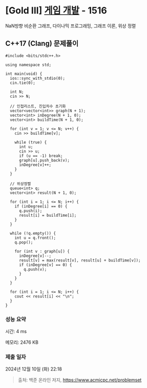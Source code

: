 # [Gold III] [게임 개발](https://www.acmicpc.net/problem/1516) - 1516 

NaN방향 비순환 그래프, 다이나믹 프로그래밍, 그래프 이론, 위상 정렬

## C++17 (Clang) 문제풀이

```C++17 (Clang)
#include <bits/stdc++.h>

using namespace std;

int main(void) {
  ios::sync_with_stdio(0);
  cin.tie(0);

  int N;
  cin >> N;  

  // 인접리스트, 진입차수 초기화
  vector<vector<int>> graph(N + 1);
  vector<int> inDegree(N + 1, 0);
  vector<int> buildTime(N + 1, 0);

  for (int v = 1; v <= N; v++) {
    cin >> buildTime[v];

    while (true) {
      int u;
      cin >> u;
      if (u == -1) break;
      graph[u].push_back(v);
      inDegree[v]++;
    }
  }

  // 위상정렬
  queue<int> q;
  vector<int> result(N + 1, 0);

  for (int i = 1; i <= N; i++) {
    if (inDegree[i] == 0) {
      q.push(i);
      result[i] = buildTime[i];
    }
  }

  while (!q.empty()) {
    int u = q.front();
    q.pop();

    for (int v : graph[u]) {
      inDegree[v]--;
      result[v] = max(result[v], result[u] + buildTime[v]);
      if (inDegree[v] == 0) {
        q.push(v);
      }
    }
  }

  for (int i = 1; i <= N; i++) {
    cout << result[i] << "\n";
  }
}
```

### 성능 요약

시간: 4 ms

메모리: 2476 KB

### 제출 일자

2024년 12월 10일 (화) 22:18

> 출처: 백준 온라인 저지, https://www.acmicpc.net/problemset 

